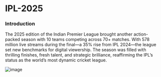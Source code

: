 # **IPL-2025**
### **Introduction**
The 2025 edition of the Indian Premier League brought another action-packed season with 10 teams competing across 70+ matches. With 578 million live streams during the final—a 35% rise from IPL 2024—the league set new benchmarks for digital viewership.
The season was filled with thrilling finishes, fresh talent, and strategic brilliance, reaffirming the IPL’s status as the world’s most dynamic cricket league.   

 ![image](https://github.com/user-attachments/assets/b17e8e93-160f-4307-9504-d70e3b10a8a9)

